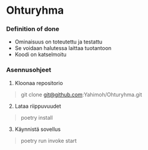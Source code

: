# Ohturyhma


### Definition of done
- Ominaisuus on toteutettu ja testattu
- Se voidaan halutessa laittaa tuotantoon
- Koodi on katselmoitu

### Asennusohjeet
1. Kloonaa repositorio
> git clone git@github.com:Yahimoh/Ohturyhma.git
2. Lataa riippuvuudet
> poetry install
3. Käynnistä sovellus
> poetry run invoke start

